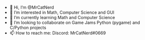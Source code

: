 - 👋 Hi, I’m @MrCatNerd
- 👀 I’m interested in Math, Computer Science and GUI
- 🌱 I’m currently learning Math and Computer Science
- 💞️ I’m looking to collaborate on Game Jams Python (pygame) and C/Python projects
- 📫 How to reach me: Discord: MrCatNerd#0669

<!---
MrCatNerd/MrCatNerd is a ✨ special ✨ repository because its `README.md` (this file) appears on your GitHub profile.
You can click the Preview link to take a look at your changes.
--->
